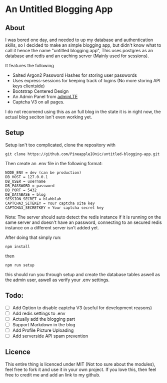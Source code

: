 # An Untitled Blogging App
## About
I was bored one day, and needed to up my database and authentication skills, so I decided to make an simple blogging app, but didn't know what to call it hence the name "untitled blogging app", This uses postgres as an database and redis and an caching server (Mainly used for sessions).

It features the following

 - Salted Argon2 Password Hashes for storing user passwords
 - Uses express-sessions for keeping track of logins (No more storing API keys clientside)
- Bootstrap Centered Design
- An Admin Panel from [adminLTE](https://github.com/ColorlibHQ/AdminLTE)
- Captcha V3 on all pages.

I do not recomend using this as an full blog in the state it is in right now, the actual blog seciton isn't even working yet.
## Setup
Setup isn't too complicated, clone the repository with

    git clone https://github.com/PineappleIOnic/untitled-blogging-app.git
   Then create an .env file in the following format:
   

    NODE_ENV = dev (can be production)
    DB_HOST = 127.0.0.1
    DB_USER = username
    DB_PASSWORD = password
    DB_PORT = 5432
    DB_DATABASE = blog
    SESSION_SECRET = blahblah
    CAPTCHA3_SITEKEY = Your captcha site key
    CAPTCHA3_SECRETKEY = Your captcha secret key
Note: The server should auto detect the redis instance if it is running on the same server and doesn't have an password, connecting to an secured redis instance on a different server isn't added yet.

After doing that simply run:

    npm install
  then

    npm run setup
this should run you through setup and create the database tables aswell as the admin user, aswell as verify your .env settings.
## Todo:

 - [ ] Add Option to disable captcha V3 (useful for development reasons)
 - [ ] Add redis settings to .env
 - [ ] Actually add the blogging part
 - [ ] Support Markdown in the blog
 - [ ] Add Profile Picture Uploading
 - [ ] Add serverside API spam prevention
## Licence
This entire thing is licenced under MIT (Not too sure about the modules), feel free to fork it and use it in your own project. If you love this, then feel free to credit me and add an link to my github.

